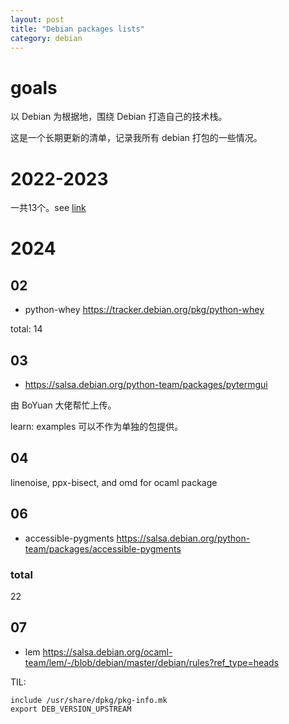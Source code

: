 ```yaml
---
layout: post
title: "Debian packages lists"
category: debian
---
```


# goals

以 Debian 为根据地，围绕 Debian 打造自己的技术栈。

这是一个长期更新的清单，记录我所有 debian 打包的一些情况。

# 2022-2023

一共13个。see [link](https://qa.debian.org/developer.php?email=tsu.yubo%40gmail.com)

# 2024

## 02

* python-whey https://tracker.debian.org/pkg/python-whey

total: 14

## 03

* https://salsa.debian.org/python-team/packages/pytermgui 

由 BoYuan 大佬帮忙上传。 

learn: examples 可以不作为单独的包提供。

## 04

linenoise, ppx-bisect, and omd for ocaml package

## 06
* accessible-pygments https://salsa.debian.org/python-team/packages/accessible-pygments

### total
22

## 07
* lem https://salsa.debian.org/ocaml-team/lem/-/blob/debian/master/debian/rules?ref_type=heads

TIL:

```shell
include /usr/share/dpkg/pkg-info.mk
export DEB_VERSION_UPSTREAM

```

